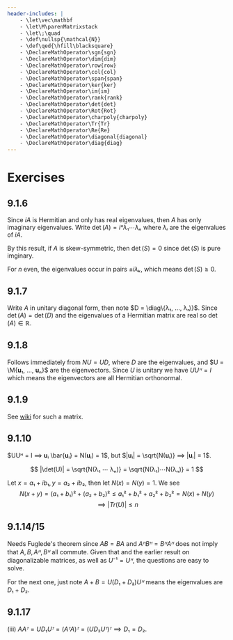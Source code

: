 ```yaml
---
header-includes: |
    - \let\vec\mathbf
    - \let\M\parenMatrixstack
    - \let\;\quad
    - \def\nullsp{\mathcal{N}}
    - \def\qed{\hfill\blacksquare}
    - \DeclareMathOperator\sgn{sgn}
    - \DeclareMathOperator\dim{dim}
    - \DeclareMathOperator\row{row}
    - \DeclareMathOperator\col{col}
    - \DeclareMathOperator\span{span}
    - \DeclareMathOperator\ker{ker}
    - \DeclareMathOperator\im{im}
    - \DeclareMathOperator\rank{rank}
    - \DeclareMathOperator\det{det}
    - \DeclareMathOperator\Rot{Rot}
    - \DeclareMathOperator\charpoly{charpoly}
    - \DeclareMathOperator\Tr{Tr}
    - \DeclareMathOperator\Re{Re}
    - \DeclareMathOperator\diagonal{diagonal}
    - \DeclareMathOperator\diag{diag}
---
```


# Exercises

## 9.1.6

Since $iA$ is Hermitian and only has real eigenvalues, then $A$
has only imaginary eigenvalues. Write $\det(A) = iⁿ λ₁ ⋯ λₙ$
where $λᵢ$ are the eigenvalues of $iA$.

By this result, if $A$ is skew-symmetric, then $\det(S) = 0$ since
$\det(S)$ is pure imginary.

For $n$ even, the eigenvalues occur in pairs $±iλₖ$, which means
$\det(S) ≥ 0$.

## 9.1.7

Write $A$ in unitary diagonal form, then note $D = \diag\{λ₁, …, λₙ\}$.
Since $\det(A) = \det(D)$ and the eigenvalues of a Hermitian matrix are
real so $\det(A) ∈ ℝ$.

## 9.1.8

Follows immediately from $NU = UD$, where $D$ are the eigenvalues, and
$U = \M{𝐮₁, …, 𝐮ₙ}$ are the eigenvectors. Since $U$ is unitary we have
$UUᴴ = I$ which means the eigenvectors are all Hermitian orthonormal.

## 9.1.9

See [wiki](https://en.wikipedia.org/wiki/Normal_matrix#Special_cases)
for such a matrix.

## 9.1.10

$UUᴴ = I ⟹ 𝐮ᵢ \bar{𝐮ᵢ} = N(𝐮ᵢ) = 1$, but $|𝐮ᵢ| = \sqrt{N(𝐮ᵢ)} ⟹ |𝐮ᵢ| = 1$.

$$ |\det(U)| = \sqrt{N(λ₁ ⋯ λₙ)} = \sqrt{N(λ₁)⋯N(λₙ)} = 1 $$

Let $x = a₁ + ib₁, y = a₂ + ib₂$, then let $N(x) = N(y) = 1$. We see
$$ N(x + y) = (a₁ + b₁)² + (a₂ + b₂)² ≤ a₁² + b₁² + a₂² + b₂² = N(x) + N(y) $$
$$ ⟹ |Tr(U)| ≤ n $$

## 9.1.14/15

Needs Fuglede's theorem since $AB = BA$ and $AᴴBᴴ = BᴴAᴴ$ does not imply
that $A, B, Aᴴ, Bᴴ$ all commute. Given that and the earlier result on
diagonalizable matrices, as well as $U⁻¹ = Uᴴ$, the questions are easy to solve.

For the next one, just note $A + B = U(D₁ + D₂)Uᴴ$ means the eigenvalues are
$D₁ + D₂$.

## 9.1.17

(iii) $AAᵀ = UD₁Uᵀ = (AᵀA)ᵀ = (UD₂Uᵀ)ᵀ ⟹ D₁ = D₂$.

